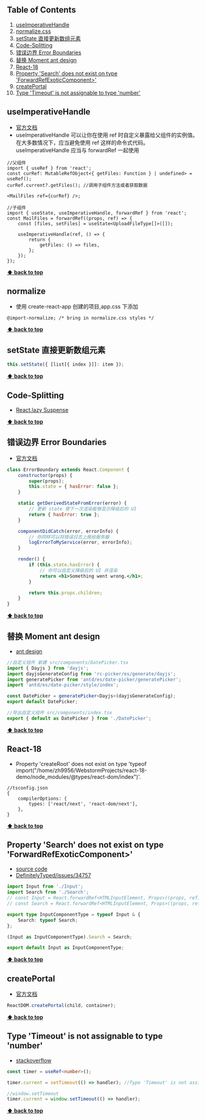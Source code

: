 ## Table of Contents

1. [useImperativeHandle](#useImperativeHandle)
2. [normalize.css](#normalize)
3. [setState 直接更新数组元素](#setState-array)
4. [Code-Splitting](#Code-Splitting)
5. [错误边界 Error Boundaries](#Error-Boundaries)
6. [替换 Moment ant design](#Moment)
7. [React-18](#React-18)
8. [Property 'Search' does not exist on type 'ForwardRefExoticComponent>'](#ForwardRefExoticComponent)
9. [createPortal](#createPortal)
10. [Type 'Timeout' is not assignable to type 'number'](#Timeout)

## useImperativeHandle

- [官方文档](https://react.docschina.org/docs/hooks-reference.html#useimperativehandle)
- useImperativeHandle 可以让你在使用 ref 时自定义暴露给父组件的实例值。在大多数情况下，应当避免使用 ref 这样的命令式代码。useImperativeHandle 应当与 forwardRef 一起使用

```tsx
//父组件
import { useRef } from 'react';
const curRef: MutableRefObject<{ getFiles: Function } | undefined> = useRef();
curRef.current?.getFiles(); //调用子组件方法或者获取数据

<MailFiles ref={curRef} />;

//子组件
import { useState, useImperativeHandle, forwardRef } from 'react';
const MailFiles = forwardRef((props, ref) => {
	const [files, setFiles] = useState<UploadFileType[]>([]);

	useImperativeHandle(ref, () => {
		return {
			getFiles: () => files,
		};
	});
});
```

**[⬆ back to top](#table-of-contents)**

## <span id='normalize'>normalize</span>

- 使用 create-react-app 创建的项目,app.css 下添加

```
@import-normalize; /* bring in normalize.css styles */
```

**[⬆ back to top](#table-of-contents)**

## <span id='setState-array'>setState 直接更新数组元素</span>

```jsx
this.setState({ [list[{ index }]]: item });
```

**[⬆ back to top](#table-of-contents)**

## Code-Splitting

- [React.lazy Suspense](https://zh-hans.reactjs.org/docs/code-splitting.html#reactlazy)

**[⬆ back to top](#table-of-contents)**

## <span id='Error-Boundaries'>错误边界 Error Boundaries</span>

- [官方文档](https://zh-hans.reactjs.org/docs/error-boundaries.html)

```jsx
class ErrorBoundary extends React.Component {
	constructor(props) {
		super(props);
		this.state = { hasError: false };
	}

	static getDerivedStateFromError(error) {
		// 更新 state 使下一次渲染能够显示降级后的 UI
		return { hasError: true };
	}

	componentDidCatch(error, errorInfo) {
		// 你同样可以将错误日志上报给服务器
		logErrorToMyService(error, errorInfo);
	}

	render() {
		if (this.state.hasError) {
			// 你可以自定义降级后的 UI 并渲染
			return <h1>Something went wrong.</h1>;
		}

		return this.props.children;
	}
}
```

**[⬆ back to top](#table-of-contents)**

## <span id='Moment'>替换 Moment ant design</span>

- [ant design](https://ant.design/docs/react/replace-moment-cn#%E4%BD%BF%E7%94%A8%E8%87%AA%E5%AE%9A%E4%B9%89%E7%BB%84%E4%BB%B6)

```typescript jsx
//自定义组件 新建 src/components/DatePicker.tsx
import { Dayjs } from 'dayjs';
import dayjsGenerateConfig from 'rc-picker/es/generate/dayjs';
import generatePicker from 'antd/es/date-picker/generatePicker';
import 'antd/es/date-picker/style/index';

const DatePicker = generatePicker<Dayjs>(dayjsGenerateConfig);
export default DatePicker;

//导出自定义组件 src/components/index.tsx
export { default as DatePicker } from './DatePicker';
```

**[⬆ back to top](#table-of-contents)**

## React-18

- Property 'createRoot' does not exist on type 'typeof
  import("/home/zh9956/WebstormProjects/react-18-demo/node_modules/@types/react-dom/index")'.

```json5
//tsconfig.json
{
	compilerOptions: {
		types: ['react/next', 'react-dom/next'],
	},
}
```

**[⬆ back to top](#table-of-contents)**

## <span id='ForwardRefExoticComponent'>Property 'Search' does not exist on type 'ForwardRefExoticComponent>'</span>

- [source code](https://github.com/z9956/simple-ui/blob/main/components/input/index.ts)
- [DefinitelyTyped/issues/34757](https://github.com/DefinitelyTyped/DefinitelyTyped/issues/34757)

```typescript jsx
import Input from './Input';
import Search from './Search';
// const Input = React.forwardRef<HTMLInputElement, Props>((props, ref)...
// const Search = React.forwardRef<HTMLInputElement, Props>((props, ref)...

export type InputComponentType = typeof Input & {
	Search: typeof Search;
};

(Input as InputComponentType).Search = Search;

export default Input as InputComponentType;
```

**[⬆ back to top](#table-of-contents)**

## <span id='createPortal'>createPortal</span>

- [官方文档](https://zh-hans.reactjs.org/docs/portals.html)

```typescript jsx
ReactDOM.createPortal(child, container);
```

**[⬆ back to top](#table-of-contents)**

## <span id='Timeout'>Type 'Timeout' is not assignable to type 'number'</span>

- [stackoverflow](https://stackoverflow.com/questions/55550096/ts2322-type-timeout-is-not-assignable-to-type-number-when-running-unit-te)

```typescript jsx
const timer = useRef<number>();

timer.current = setTimeout(() => handler); //Type 'Timeout' is not assignable to type 'number'

//window.setTimeout
timer.current = window.setTimeout(() => handler);
```

**[⬆ back to top](#table-of-contents)**
